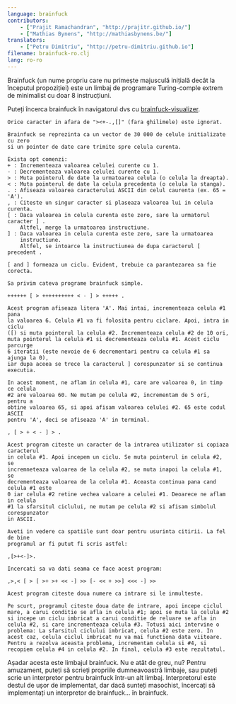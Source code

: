 ```yaml
---
language: brainfuck
contributors:
    - ["Prajit Ramachandran", "http://prajitr.github.io/"]
    - ["Mathias Bynens", "http://mathiasbynens.be/"]
translators:
    - ["Petru Dimitriu", "http://petru-dimitriu.github.io"]
filename: brainfuck-ro.clj
lang: ro-ro
---
```


Brainfuck (un nume propriu care nu primește majusculă inițială decât la începutul
propoziției) este un limbaj de programare Turing-comple extrem de minimalist cu
doar 8 instrucțiuni.

Puteți încerca brainfuck în navigatorul dvs cu [brainfuck-visualizer](http://fatiherikli.github.io/brainfuck-visualizer/).

```
Orice caracter in afara de "><+-.,[]" (fara ghilimele) este ignorat.

Brainfuck se reprezinta ca un vector de 30 000 de celule initializate cu zero
si un pointer de date care trimite spre celula curenta.

Exista opt comenzi:
+ : Incrementeaza valoarea celulei curente cu 1.
- : Decrementeaza valoarea celulei curente cu 1.
> : Muta pointerul de date la urmatoarea celula (o celula la dreapta).
< : Muta pointerul de date la celula precedenta (o celula la stanga).
. : Afiseaza valoarea caracterului ASCII din celul caurenta (ex. 65 = 'A').
, : Citeste un singur caracter si plaseaza valoarea lui in celula curenta.
[ : Daca valoarea in celula curenta este zero, sare la urmatorul caracter ] .
    Altfel, merge la urmatoarea instructiune.
] : Daca valoarea in celula curenta este zero, sare la urmatoarea
	instructiune.
    Altfel, se intoarce la instructiunea de dupa caracterul [ precedent .

[ and ] formeaza un ciclu. Evident, trebuie ca parantezarea sa fie corecta.

Sa privim cateva programe brainfuck simple.

++++++ [ > ++++++++++ < - ] > +++++ .

Acest program afiseaza litera 'A'. Mai intai, incrementeaza celula #1 pana
la valoarea 6. Celula #1 va fi folosita pentru ciclare. Apoi, intra in ciclu
([) si muta pointerul la celula #2. Incrementeaza celula #2 de 10 ori,
muta pointerul la celula #1 si decrementeaza celula #1. Acest ciclu parcurge
6 iteratii (este nevoie de 6 decrementari pentru ca celula #1 sa ajunga la 0),
iar dupa aceea se trece la caracterul ] corespunzator si se continua executia.

In acest moment, ne aflam in celula #1, care are valoarea 0, in timp ce celula
#2 are valoarea 60. Ne mutam pe celula #2, incrementam de 5 ori, pentru a
obtine valoarea 65, si apoi afisam valoarea celulei #2. 65 este codul ASCII
pentru 'A', deci se afiseaza 'A' in terminal.

, [ > + < - ] > .

Acest program citeste un caracter de la intrarea utilizator si copiaza caracterul
in celula #1. Apoi incepem un ciclu. Se muta pointerul in celula #2, se
incremneteaza valoarea de la celula #2, se muta inapoi la celula #1, se
decrementeaza valoarea de la celula #1. Aceasta continua pana cand celula #1 este
0 iar celula #2 retine vechea valoare a celulei #1. Deoarece ne aflam in celula
#1 la sfarsitul ciclului, ne mutam pe celula #2 si afisam simbolul corespunzator
in ASCII.

Aveti in vedere ca spatiile sunt doar pentru usurinta citirii. La fel de bine
programul ar fi putut fi scris astfel:

,[>+<-]>.

Incercati sa va dati seama ce face acest program:

,>,< [ > [ >+ >+ << -] >> [- << + >>] <<< -] >>

Acest program citeste doua numere ca intrare si le inmulteste.

Pe scurt, programul citeste doua date de intrare, apoi incepe ciclul
mare, a carui conditie se afla in celula #1; apoi se muta la celula #2
si incepe un ciclu imbricat a carui conditie de reluare se afla in
celula #2, si care incrementeaza celula #3. Totusi aici intervine o
problema: La sfarsitul ciclului imbricat, celula #2 este zero. In
acest caz, celula ciclul imbricat nu va mai functiona data viitoare.
Pentru a rezolva aceasta problema, incrementam celula si #4, si
recopiem celula #4 in celula #2. In final, celula #3 este rezultatul.

```

Așadar acesta este limbajul brainfuck. Nu e atât de greu, nu? Pentru
amuzament, puteți să scrieți propriile dumneavoastră limbaje, sau puteți
scrie un interpretor pentru brainfuck într-un alt limbaj. Interpretorul
este destul de ușor de implementat, dar dacă sunteți masochist, încercați
să implementați un interpretor de brainfuck… în brainfuck.